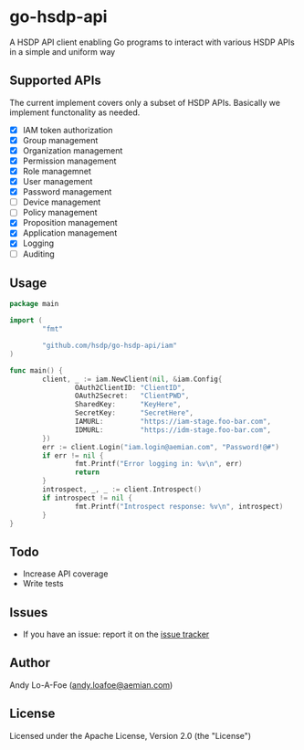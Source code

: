 # go-hsdp-api

A HSDP API client enabling Go programs to interact with various HSDP APIs in a simple and uniform way

## Supported APIs

The current implement covers only a subset of HSDP APIs. Basically we implement functonality as needed.

- [x] IAM token authorization
- [x] Group management
- [x] Organization management
- [x] Permission management
- [x] Role managemnet
- [x] User management
- [x] Password management
- [ ] Device management
- [ ] Policy management
- [x] Proposition management
- [x] Application management
- [x] Logging
- [ ] Auditing

## Usage

```go
package main

import (
        "fmt"

        "github.com/hsdp/go-hsdp-api/iam"
)

func main() {
        client, _ := iam.NewClient(nil, &iam.Config{
                OAuth2ClientID: "ClientID",
                OAuth2Secret:   "ClientPWD",
                SharedKey:      "KeyHere",
                SecretKey:      "SecretHere",
                IAMURL:         "https://iam-stage.foo-bar.com",
                IDMURL:         "https://idm-stage.foo-bar.com",
        })
        err := client.Login("iam.login@aemian.com", "Password!@#")
        if err != nil {
                fmt.Printf("Error logging in: %v\n", err)
                return
        }
        introspect, _, _ := client.Introspect()
        if introspect != nil {
                fmt.Printf("Introspect response: %v\n", introspect)
        }
}
```

## Todo

- Increase API coverage
- Write tests

## Issues

- If you have an issue: report it on the [issue tracker](https://github.com/hsdp/go-hsdp-api/issues)

## Author

Andy Lo-A-Foe (<andy.loafoe@aemian.com>)

## License

Licensed under the Apache License, Version 2.0 (the "License")
